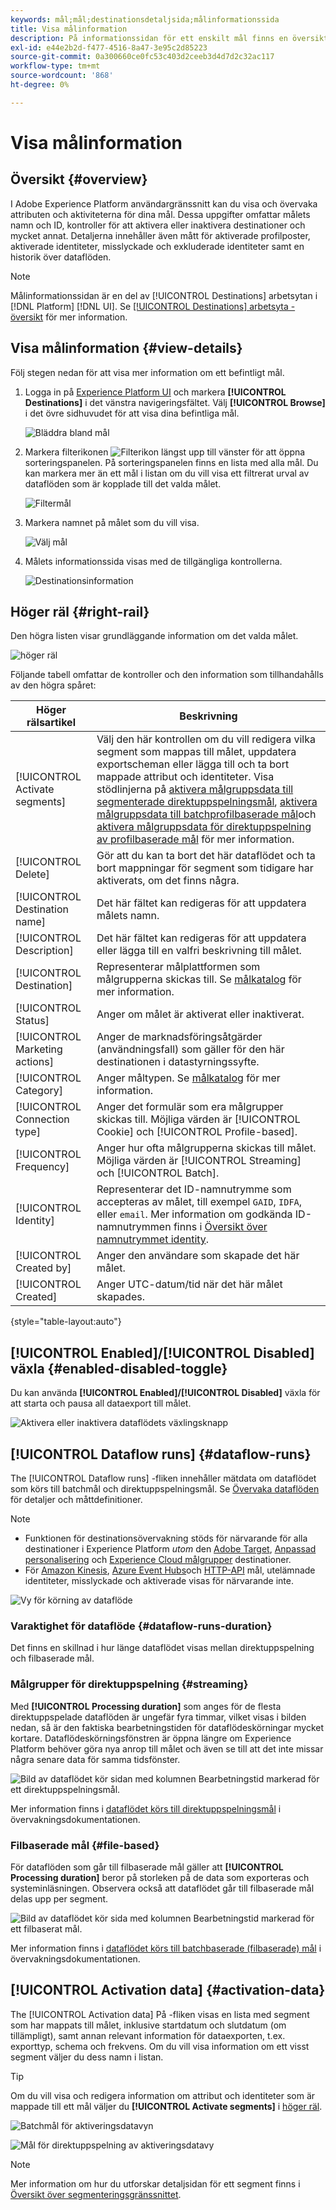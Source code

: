 ```yaml
---
keywords: mål;mål;destinationsdetaljsida;målinformationssida
title: Visa målinformation
description: På informationssidan för ett enskilt mål finns en översikt över målinformationen. Målinformationen omfattar målnamn, ID, segment som mappats till målet och kontroller för att redigera aktiveringen samt för att aktivera och inaktivera dataflödet.
exl-id: e44e2b2d-f477-4516-8a47-3e95c2d85223
source-git-commit: 0a300660ce0fc53c403d2ceeb3d4d7d2c32ac117
workflow-type: tm+mt
source-wordcount: '868'
ht-degree: 0%

---
```


# Visa målinformation

## Översikt {#overview}

I Adobe Experience Platform användargränssnitt kan du visa och övervaka attributen och aktiviteterna för dina mål. Dessa uppgifter omfattar målets namn och ID, kontroller för att aktivera eller inaktivera destinationer och mycket annat. Detaljerna innehåller även mått för aktiverade profilposter, aktiverade identiteter, misslyckade och exkluderade identiteter samt en historik över dataflöden.

>[!NOTE]
>
>Målinformationssidan är en del av [!UICONTROL Destinations] arbetsytan i [!DNL Platform] [!DNL UI]. Se [[!UICONTROL Destinations] arbetsyta - översikt](./destinations-workspace.md) för mer information.

## Visa målinformation {#view-details}

Följ stegen nedan för att visa mer information om ett befintligt mål.

1. Logga in på [Experience Platform UI](https://platform.adobe.com/) och markera **[!UICONTROL Destinations]** i det vänstra navigeringsfältet. Välj **[!UICONTROL Browse]** i det övre sidhuvudet för att visa dina befintliga mål.

   ![Bläddra bland mål](../assets/ui/details-page/browse-destinations.png)

1. Markera filterikonen ![Filterikon](../assets/ui/details-page/filter.png) längst upp till vänster för att öppna sorteringspanelen. På sorteringspanelen finns en lista med alla mål. Du kan markera mer än ett mål i listan om du vill visa ett filtrerat urval av dataflöden som är kopplade till det valda målet.

   ![Filtermål](../assets/ui/details-page/filter-destinations.png)

1. Markera namnet på målet som du vill visa.

   ![Välj mål](../assets/ui/details-page/destination-select.png)

1. Målets informationssida visas med de tillgängliga kontrollerna.

   ![Destinationsinformation](../assets/ui/details-page/destination-details.png)

## Höger räl {#right-rail}

Den högra listen visar grundläggande information om det valda målet.

![höger räl](../assets/ui/details-page/right-sidebar.png)

Följande tabell omfattar de kontroller och den information som tillhandahålls av den högra spåret:

| Höger rälsartikel | Beskrivning |
| --- | --- |
| [!UICONTROL Activate segments] | Välj den här kontrollen om du vill redigera vilka segment som mappas till målet, uppdatera exportscheman eller lägga till och ta bort mappade attribut och identiteter. Visa stödlinjerna på [aktivera målgruppsdata till segmenterade direktuppspelningsmål](./activate-segment-streaming-destinations.md), [aktivera målgruppsdata till batchprofilbaserade mål](./activate-batch-profile-destinations.md)och [aktivera målgruppsdata för direktuppspelning av profilbaserade mål](./activate-streaming-profile-destinations.md) för mer information. |
| [!UICONTROL Delete] | Gör att du kan ta bort det här dataflödet och ta bort mappningar för segment som tidigare har aktiverats, om det finns några. |
| [!UICONTROL Destination name] | Det här fältet kan redigeras för att uppdatera målets namn. |
| [!UICONTROL Description] | Det här fältet kan redigeras för att uppdatera eller lägga till en valfri beskrivning till målet. |
| [!UICONTROL Destination] | Representerar målplattformen som målgrupperna skickas till. Se [målkatalog](../catalog/overview.md) för mer information. |
| [!UICONTROL Status] | Anger om målet är aktiverat eller inaktiverat. |
| [!UICONTROL Marketing actions] | Anger de marknadsföringsåtgärder (användningsfall) som gäller för den här destinationen i datastyrningssyfte. |
| [!UICONTROL Category] | Anger måltypen. Se [målkatalog](../catalog/overview.md) för mer information. |
| [!UICONTROL Connection type] | Anger det formulär som era målgrupper skickas till. Möjliga värden är [!UICONTROL Cookie] och [!UICONTROL Profile-based]. |
| [!UICONTROL Frequency] | Anger hur ofta målgrupperna skickas till målet. Möjliga värden är [!UICONTROL Streaming] och [!UICONTROL Batch]. |
| [!UICONTROL Identity] | Representerar det ID-namnutrymme som accepteras av målet, till exempel `GAID`, `IDFA`, eller `email`. Mer information om godkända ID-namnutrymmen finns i [Översikt över namnutrymmet identity](../../identity-service/namespaces.md). |
| [!UICONTROL Created by] | Anger den användare som skapade det här målet. |
| [!UICONTROL Created] | Anger UTC-datum/tid när det här målet skapades. |

{style="table-layout:auto"}

## [!UICONTROL Enabled]/[!UICONTROL Disabled] växla {#enabled-disabled-toggle}

Du kan använda **[!UICONTROL Enabled]/[!UICONTROL Disabled]** växla för att starta och pausa all dataexport till målet.

![Aktivera eller inaktivera dataflödets växlingsknapp](../assets/ui/details-page/enable-disable.png)

## [!UICONTROL Dataflow runs] {#dataflow-runs}

The [!UICONTROL Dataflow runs] -fliken innehåller mätdata om dataflödet som körs till batchmål och direktuppspelningsmål. Se [Övervaka dataflöden](monitor-dataflows.md) för detaljer och måttdefinitioner.

>[!NOTE]
>
>* Funktionen för destinationsövervakning stöds för närvarande för alla destinationer i Experience Platform *utom* den [Adobe Target](/help/destinations/catalog/personalization/adobe-target-connection.md), [Anpassad personalisering](/help/destinations/catalog/personalization/custom-personalization.md) och [Experience Cloud målgrupper](/help/destinations/catalog/adobe/experience-cloud-audiences.md) destinationer.
>* För [Amazon Kinesis](/help/destinations/catalog/cloud-storage/amazon-kinesis.md), [Azure Event Hubs](/help/destinations/catalog/cloud-storage/azure-event-hubs.md)och [HTTP-API](/help/destinations/catalog/streaming/http-destination.md) mål, utelämnade identiteter, misslyckade och aktiverade visas för närvarande inte.


![Vy för körning av dataflöde](../assets/ui/details-page/dataflow-runs.png)

### Varaktighet för dataflöde {#dataflow-runs-duration}

Det finns en skillnad i hur länge dataflödet visas mellan direktuppspelning och filbaserade mål.

### Målgrupper för direktuppspelning {#streaming}

Med **[!UICONTROL Processing duration]** som anges för de flesta direktuppspelade dataflöden är ungefär fyra timmar, vilket visas i bilden nedan, så är den faktiska bearbetningstiden för dataflödeskörningar mycket kortare. Dataflödeskörningsfönstren är öppna längre om Experience Platform behöver göra nya anrop till målet och även se till att det inte missar några senare data för samma tidsfönster.

![Bild av dataflödet kör sidan med kolumnen Bearbetningstid markerad för ett direktuppspelningsmål.](/help/destinations/assets/ui/details-page/processing-time-dataflow-run-streaming.png)

Mer information finns i [dataflödet körs till direktuppspelningsmål](/help/dataflows/ui/monitor-destinations.md#dataflow-runs-for-streaming-destinations) i övervakningsdokumentationen.

### Filbaserade mål {#file-based}

För dataflöden som går till filbaserade mål gäller att **[!UICONTROL Processing duration]** beror på storleken på de data som exporteras och systeminläsningen. Observera också att dataflödet går till filbaserade mål delas upp per segment.

![Bild av dataflödet kör sida med kolumnen Bearbetningstid markerad för ett filbaserat mål.](/help/destinations/assets/ui/details-page/processing-time-dataflow-run-file-based.png)

Mer information finns i [dataflödet körs till batchbaserade (filbaserade) mål](/help/dataflows/ui/monitor-destinations.md#dataflow-runs-for-batch-destinations) i övervakningsdokumentationen.

## [!UICONTROL Activation data] {#activation-data}

The [!UICONTROL Activation data] På -fliken visas en lista med segment som har mappats till målet, inklusive startdatum och slutdatum (om tillämpligt), samt annan relevant information för dataexporten, t.ex. exporttyp, schema och frekvens. Om du vill visa information om ett visst segment väljer du dess namn i listan.

>[!TIP]
>
>Om du vill visa och redigera information om attribut och identiteter som är mappade till ett mål väljer du **[!UICONTROL Activate segments]** i [höger räl](#right-rail).

![Batchmål för aktiveringsdatavyn](../assets/ui/details-page/activation-data-batch.png)

![Mål för direktuppspelning av aktiveringsdatavy](../assets/ui/details-page/activation-data-streaming.png)

>[!NOTE]
>
>Mer information om hur du utforskar detaljsidan för ett segment finns i [Översikt över segmenteringsgränssnittet](../../segmentation/ui/overview.md#segment-details).
